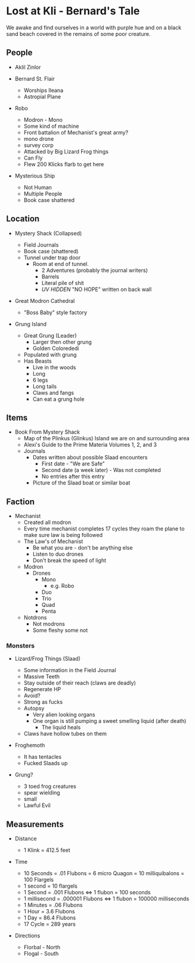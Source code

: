 # Lost at Kli - Bernard's Tale

We awake and find ourselves in a world with purple hue and on a black sand beach covered in the remains of some poor creature.

## People

* Aklil Zinlor

* Bernard St. Flair
  * Worships Ileana
  * Astropial Plane

* Robo
  * Modron - Mono
  * Some kind of machine
  * Front battalion of Mechanist's great army?
  * mono drone
  * survey corp
  * Attacked by Big Lizard Frog things
  * Can Fly
  * Flew 200 Klicks flarb to get here

* Mysterious Ship
  * Not Human
  * Multiple People
  * Book case shattered
  
## Location

* Mystery Shack (Collapsed)
  * Field Journals
  * Book case (shattered)
  * Tunnel under trap door
    * Room at end of tunnel.
      * 2 Adventures (probably the journal writers)
      * Barrels
      * Literal pile of shit
      * *UV HIDDEN* "NO HOPE" written on back wall

* Great Modron Cathedral
  * "Boss Baby" style factory

* Grung Island
  * Great Grung (Leader)
    * Larger then other grung
    * Golden Colorededi
  * Populated with grung
  * Has Beasts
    * Live in the woods
    * Long
    * 6 legs
    * Long tails
    * Claws and fangs
    * Can eat a grung hole

## Items

* Book From Mystery Shack
  * Map of the Plinkus (Glinkus) Island we are on and surrounding area
  * Alexi's Guide to the Prime Materia Volumes 1, 2, and 3
  * Journals
    * Dates written about possible Slaad encounters
      * First date - "We are Safe"
      * Second date (a week later) - Was not completed
      * No entries after this entry
    * Picture of the Slaad boat or similar boat

## Faction

* Mechanist
  * Created all modron
  * Every time mechanist completes 17 cycles they roam the plane to make sure law is being followed
  * The Law's of Mechanist
    * Be what you are - don't be anything else
    * Listen to duo drones
    * Don't break the speed of light
  * Modron
    * Drones
      * Mono
        * e.g. Robo
      * Duo
      * Trio
      * Quad
      * Penta
  * Notdrons
    * Not modrons
    * Some fleshy some not

### Monsters

* Lizard/Frog Things (Slaad)
  * Some information in the Field Journal
  * Massive Teeth
  * Stay outside of their reach (claws are deadly)
  * Regenerate HP
  * Avoid?
  * Strong as fucks
  * Autopsy
    * Very alien looking organs
    * One organ is still pumping a sweet smelling liquid (after death)
      * The liquid heals
  * Claws have hollow tubes on them

* Froghemoth
  * It has tentacles
  * Fucked Slaads up

* Grung?
  * 3 toed frog creatures
  * spear wielding
  * small
  * Lawful Evil

## Measurements

* Distance
  * 1 Klink = 412.5 feet

* Time
  * 10 Seconds = .01 Flubons = 6 micro Quagon = 10 milliquibalons = 100 Flargels
  * 1 second = 10 flargels
  * 1 Second = .001 Flubons <=> 1 flubon = 100 seconds
  * 1 millisecond = .000001 Flubons <=> 1 flubon = 100000 milliseconds
  * 1 Minutes = .06 Flubons
  * 1 Hour = 3.6 Flubons
  * 1 Day = 86.4 Flubons
  * 17 Cycle = 289 years

* Directions
  * Florbal - North
  * Flogal - South
